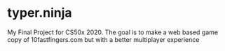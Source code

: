 # typer.ninja

My Final Project for CS50x 2020.
The goal is to make a web based game copy of 10fastfingers.com but with a better multiplayer experience
